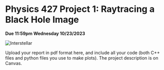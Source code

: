 # Physics 427 Project 1: Raytracing a Black Hole Image

__Due 11:59pm Wednesday 10/23/2023__

![Interstellar](https://interactive.wired.com/www-wired-com__2014__10__astrophysics-interstellar-black-hole/ut_interstellarOpener_f.png)

Upload your report in pdf format here, and include all your code (both C++ files and python files you use to make plots). The project description is on Canvas.
